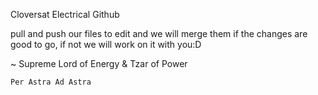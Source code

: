 Cloversat Electrical Github

pull and push our files to edit and we will merge them if the changes are good to go, if not we will work on it with you:D

~ Supreme Lord of Energy & Tzar of Power
  
    Per Astra Ad Astra
